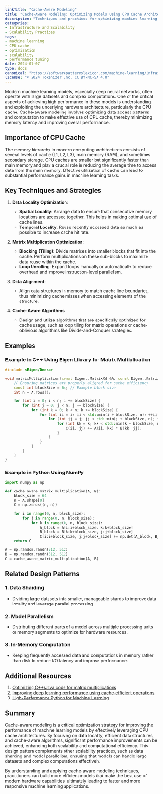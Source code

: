 ```yaml
---
linkTitle: "Cache-Aware Modeling"
title: "Cache-Aware Modeling: Optimizing Models Using CPU Cache Architectures"
description: "Techniques and practices for optimizing machine learning models to efficiently utilize CPU cache architectures, thereby improving performance and scalability."
categories:
- Infrastructure and Scalability
- Scalability Practices
tags:
- machine learning
- CPU cache
- optimization
- scalability
- performance tuning
date: 2024-07-07
type: docs
canonical: "https://softwarepatternslexicon.com/machine-learning/infrastructure-and-scalability/scalability-practices/cache-aware-modeling"
license: "© 2024 Tokenizer Inc. CC BY-NC-SA 4.0"
---
```



Modern machine learning models, especially deep neural networks, often operate with large datasets and complex computations. One of the critical aspects of achieving high performance in these models is understanding and exploiting the underlying hardware architecture, particularly the CPU cache. Cache-aware modeling involves optimizing data access patterns and computation to make effective use of CPU cache, thereby minimizing memory latency and improving overall performance.

## Importance of CPU Cache

The memory hierarchy in modern computing architectures consists of several levels of cache (L1, L2, L3), main memory (RAM), and sometimes secondary storage. CPU caches are smaller but significantly faster than main memory and play a crucial role in reducing the average time to access data from the main memory. Effective utilization of cache can lead to substantial performance gains in machine learning tasks.

## Key Techniques and Strategies

1. **Data Locality Optimization**:
   - **Spatial Locality**: Arrange data to ensure that consecutive memory locations are accessed together. This helps in making optimal use of cache lines.
   - **Temporal Locality**: Reuse recently accessed data as much as possible to increase cache hit rate.

2. **Matrix Multiplication Optimization**:
   - **Blocking (Tiling)**: Divide matrices into smaller blocks that fit into the cache. Perform multiplications on these sub-blocks to maximize data reuse within the cache.
   - **Loop Unrolling**: Expand loops manually or automatically to reduce overhead and improve instruction-level parallelism.

3. **Data Alignment**:
   - Align data structures in memory to match cache line boundaries, thus minimizing cache misses when accessing elements of the structure.

4. **Cache-Aware Algorithms**:
   - Design and utilize algorithms that are specifically optimized for cache usage, such as loop tiling for matrix operations or cache-oblivious algorithms like Divide-and-Conquer strategies.

## Examples

### Example in C++ Using Eigen Library for Matrix Multiplication
```cpp
#include <Eigen/Dense>

void matrixMultiplication(const Eigen::MatrixXd &A, const Eigen::MatrixXd &B, Eigen::MatrixXd &C) {
    // Ensuring matrices are properly aligned for cache efficiency
    const int blockSize = 64; // Example block size
    int n = A.rows();

    for (int i = 0; i < n; i += blockSize) {
        for (int j = 0; j < n; j += blockSize) {
            for (int k = 0; k < n; k += blockSize) {
                for (int ii = i; ii < std::min(i + blockSize, n); ++ii) {
                    for (int jj = j; jj < std::min(j + blockSize, n); ++jj) {
                        for (int kk = k; kk < std::min(k + blockSize, n); ++kk) {
                            C(ii, jj) += A(ii, kk) * B(kk, jj);
                        }
                    }
                }
            }
        }
    }
}
```

### Example in Python Using NumPy
```python
import numpy as np

def cache_aware_matrix_multiplication(A, B):
    block_size = 64
    n = A.shape[0]
    C = np.zeros((n, n))
    
    for i in range(0, n, block_size):
        for j in range(0, n, block_size):
            for k in range(0, n, block_size):
                A_block = A[i:i+block_size, k:k+block_size]
                B_block = B[k:k+block_size, j:j+block_size]
                C[i:i+block_size, j:j+block_size] += np.dot(A_block, B_block)
    return C

A = np.random.randn(512, 512)
B = np.random.randn(512, 512)
C = cache_aware_matrix_multiplication(A, B)
```

## Related Design Patterns

### 1. **Data Sharding**
   - Dividing large datasets into smaller, manageable shards to improve data locality and leverage parallel processing.

### 2. **Model Parallelism**
   - Distributing different parts of a model across multiple processing units or memory segments to optimize for hardware resources.

### 3. **In-Memory Computation**
   - Keeping frequently accessed data and computations in memory rather than disk to reduce I/O latency and improve performance.

## Additional Resources

1. [Optimizing C++/Java code for matrix multiplications](https://csapp.cs.cmu.edu/public/waside/waside-blocking.pdf)
2. [Improving deep learning performance using cache-efficient operations](https://arxiv.org/abs/1509.07108)
3. [High-Performance Python for Machine Learning](https://zlasto.medium.com/high-performance-python-for-machine-learning-f550b7a09c02)

## Summary

Cache-aware modeling is a critical optimization strategy for improving the performance of machine learning models by effectively leveraging CPU cache architectures. By focusing on data locality, efficient data structures, and cache-aware algorithms, significant performance improvements can be achieved, enhancing both scalability and computational efficiency. This design pattern complements other scalability practices, such as data sharding and model parallelism, ensuring that models can handle large datasets and complex computations effectively.

By understanding and applying cache-aware modeling techniques, practitioners can build more efficient models that make the best use of modern hardware capabilities, ultimately leading to faster and more responsive machine learning applications.
